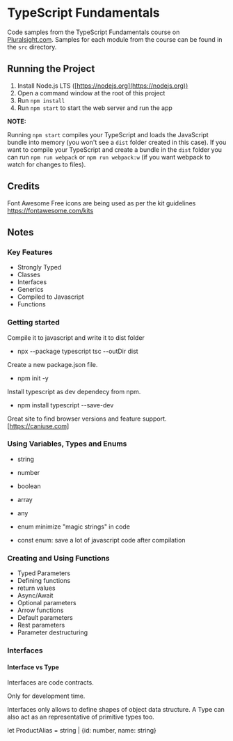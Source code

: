 # TypeScript Fundamentals

Code samples from the TypeScript Fundamentals course on [Pluralsight.com](https://pluralsight.com). Samples for each module from the course can be found in the `src` directory.

## Running the Project

1. Install Node.js LTS ([https://nodejs.org](https://nodejs.org))
1. Open a command window at the root of this project
1. Run `npm install`
1. Run `npm start` to start the web server and run the app

**NOTE:**

Running `npm start` compiles your TypeScript and loads the JavaScript bundle into memory (you won't see a `dist` folder created in this case).
If you want to compile your TypeScript and create a bundle in the `dist` folder you can run `npm run webpack` or
`npm run webpack:w` (if you want webpack to watch for changes to files).

## Credits

Font Awesome Free icons are being used as per the kit guidelines https://fontawesome.com/kits


## Notes

### Key Features

- Strongly Typed
- Classes
- Interfaces
- Generics
- Compiled to Javascript
- Functions

### Getting started

Compile it to javascript and write it to dist folder
- npx --package typescript tsc --outDir dist

Create a new package.json file.
- npm init -y

Install typescript as dev dependecy from npm.
- npm install typescript --save-dev

Great site to find browser versions and feature support.
[https://caniuse.com]

### Using Variables, Types and Enums

- string
- number
- boolean
- array
- any

- enum minimize "magic strings" in code
- const enum: save a lot of javascript code after compilation

### Creating and Using Functions

- Typed Parameters
- Defining functions
- return values
- Async/Await
- Optional parameters
- Arrow functions
- Default parameters
- Rest parameters
- Parameter destructuring

### Interfaces

#### Interface vs Type

Interfaces are code contracts.

Only for development time.

Interfaces only allows to define shapes of object data structure.
A Type can also act as an representative of primitive types too.

let ProductAlias = string | {id: number, name: string}

